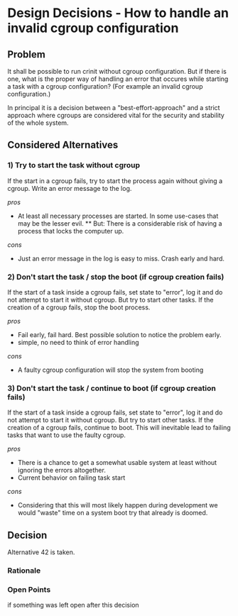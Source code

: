 # Design Decisions - How to handle an invalid cgroup configuration

## Problem

It shall be possible to run crinit without cgroup configuration. But if there is one, what is the proper way of handling an error that occures while starting a task with a cgroup configuration? (For example an invalid cgroup configuration.)

In principal it is a decision between a "best-effort-approach" and a strict approach where cgroups are considered vital for the security and stability of the whole system.


## Considered Alternatives

### 1) Try to start the task without cgroup

If the start in a cgroup fails, try to start the process again without giving a cgroup.
Write an error message to the log.

*pros*
* At least all necessary processes are started. In some use-cases that may be the lesser evil.
** But: There is a considerable risk of having a process that locks the computer up.

*cons*
* Just an error message in the log is easy to miss. Crash early and hard.

### 2) Don't start the task / stop the boot (if cgroup creation fails)

If the start of a task inside a cgroup fails, set state to "error", log it and do not attempt to start it without cgroup. But try to start other tasks.
If the creation of a cgroup fails, stop the boot process.

*pros*
* Fail early, fail hard. Best possible solution to notice the problem early.
* simple, no need to think of error handling

*cons*
* A faulty cgroup configuration will stop the system from booting

### 3) Don't start the task / continue to boot (if cgroup creation fails)

If the start of a task inside a cgroup fails, set state to "error", log it and do not attempt to start it without cgroup. But try to start other tasks.
If the creation of a cgroup fails, continue to boot. This will inevitable lead to failing tasks that want to use the faulty cgroup.

*pros*
* There is a chance to get a somewhat usable system at least without ignoring the errors altogether.
* Current behavior on failing task start

*cons*
* Considering that this will most likely happen during development we would "waste" time on a system boot try that already is doomed.

## Decision

Alternative 42 is taken.

### Rationale

### Open Points

if something was left open after this decision
    
